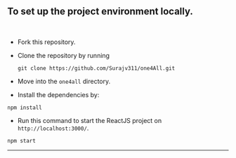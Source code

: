 ## To set up the project environment locally.
<br>

* Fork this repository.
* Clone the repository by running
  
  ```
  git clone https://github.com/Surajv311/one4All.git
  ```
* Move into the ```one4all``` directory.
* Install the dependencies by:
```
npm install
```

* Run this command to start the ReactJS project on ```http://localhost:3000/```.
```
npm start
```

-------------------


